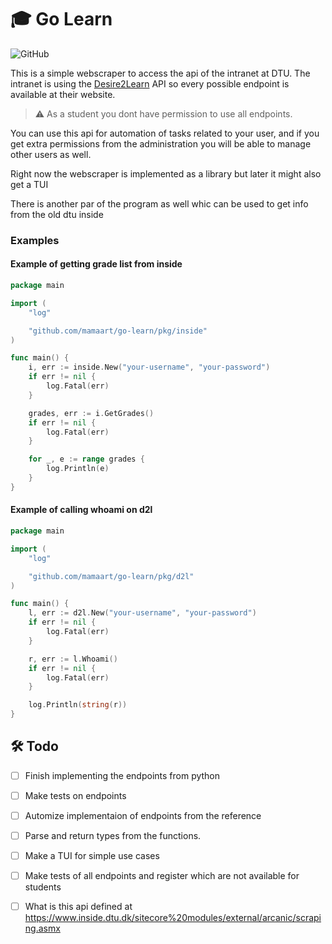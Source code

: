 # 🎓 Go Learn

![GitHub](https://img.shields.io/github/license/mamaart/go-learn)

This is a simple webscraper to access the api of the intranet at DTU. The intranet is using the [Desire2Learn](https://docs.valence.desire2learn.com/reference.html) API so every possible endpoint is available at their website. 

> ⚠️ As a student you dont have permission to use all endpoints. 

You can use this api for automation of tasks related to your user, and if you get extra permissions from the administration you will be able to manage other users as well.

Right now the webscraper is implemented as a library but later it might also get a TUI

There is another par of the program as well whic can be used to get info from the old dtu inside

### Examples

#### Example of getting grade list from inside

```go
package main

import (
	"log"

	"github.com/mamaart/go-learn/pkg/inside"
)

func main() {
	i, err := inside.New("your-username", "your-password")
	if err != nil {
		log.Fatal(err)
	}

	grades, err := i.GetGrades()
	if err != nil {
		log.Fatal(err)
	}

	for _, e := range grades {
		log.Println(e)
	}
}
```

#### Example of calling whoami on d2l

```go
package main

import (
	"log"

	"github.com/mamaart/go-learn/pkg/d2l"
)

func main() {
	l, err := d2l.New("your-username", "your-password")
	if err != nil {
		log.Fatal(err)
	}

	r, err := l.Whoami()
	if err != nil {
		log.Fatal(err)
	}

	log.Println(string(r))
}
```

## 🛠️ Todo

- [ ] Finish implementing the endpoints from python
- [ ] Make tests on endpoints
- [ ] Automize implementaion of endpoints from the reference
- [ ] Parse and return types from the functions.
- [ ] Make a TUI for simple use cases
- [ ] Make tests of all endpoints and register which are not available for students
- [ ] What is this api defined at https://www.inside.dtu.dk/sitecore%20modules/external/arcanic/scraping.asmx


